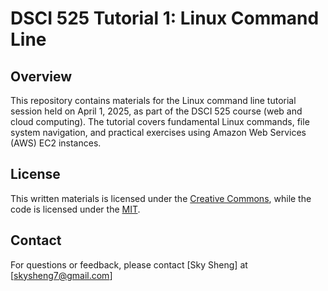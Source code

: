 # DSCI 525 Tutorial 1: Linux Command Line

## Overview
This repository contains materials for the Linux command line tutorial session held on April 1, 2025, as part of the DSCI 525 course (web and cloud computing). The tutorial covers fundamental Linux commands, file system navigation, and practical exercises using Amazon Web Services (AWS) EC2 instances.

## License
This written materials is licensed under the [Creative Commons](LICENSE), while the code is licensed under the [MIT](LICENSE).

## Contact
For questions or feedback, please contact [Sky Sheng] at [skysheng7@gmail.com]
